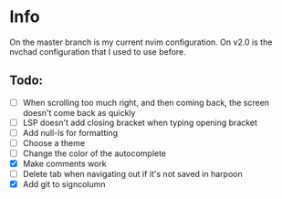 # Info
On the master branch is my current nvim configuration. On v2.0 is the nvchad configuration that I used to use before.

## Todo:
- [ ] When scrolling too much right, and then coming back, the screen doesn't come back as quickly
- [ ] LSP doesn't add closing bracket when typing opening bracket
- [ ] Add null-ls for formatting
- [ ] Choose a theme
- [ ] Change the color of the autocomplete
- [x] Make comments work
- [ ] Delete tab when navigating out if it's not saved in harpoon
- [x] Add git to signcolumn

